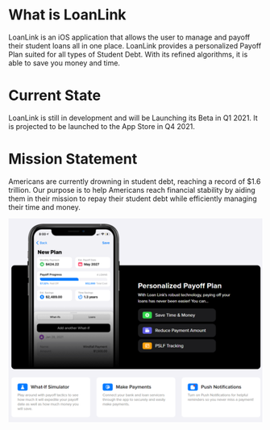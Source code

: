 # What is LoanLink
LoanLink is an iOS application that allows the user to manage and payoff their student loans all in one place. LoanLink provides a personalized Payoff Plan suited for all types of Student Debt. With its refined algorithms, it is able to save you money and time.

# Current State
LoanLink is still in development and will be Launching its Beta in Q1 2021.
It is projected to be launched to the App Store in Q4 2021.

# Mission Statement
Americans are currently drowning in student debt, reaching a record of $1.6 trillion. Our purpose is to help Americans reach financial stability by aiding them in their mission to repay their student debt while efficiently managing their time and money.

![Screenshot](https://github.com/raaamonnn/LoanLink/blob/main/Screenshot.PNG?raw=true)
